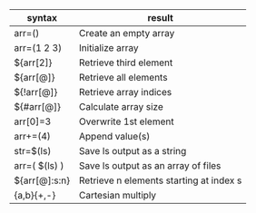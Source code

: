 
| syntax | result |
|--|--|
| arr=() | Create an empty array |
| arr=(1 2 3) | Initialize array|
| ${arr[2]} | Retrieve third element |
| ${arr[@]} | Retrieve all elements |
| ${!arr[@]} | Retrieve array indices |
| ${#arr[@]} | Calculate array size |
| arr[0]=3 | Overwrite 1st element |
| arr+=(4) | Append value(s) |
| str=$(ls) | Save ls output as a string |
| arr=( $(ls) ) | Save ls output as an array of files |
| ${arr[@]:s:n} | Retrieve n elements starting at index s |
| {a,b}{+,-} | Cartesian multiply |
